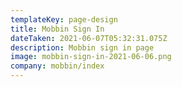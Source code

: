 ```yaml
---
templateKey: page-design
title: Mobbin Sign In
dateTaken: 2021-06-07T05:32:31.075Z
description: Mobbin sign in page
image: mobbin-sign-in-2021-06-06.png
company: mobbin/index
---
```

